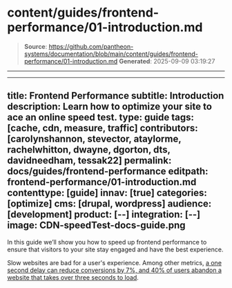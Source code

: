 # content/guides/frontend-performance/01-introduction.md

> **Source**: https://github.com/pantheon-systems/documentation/blob/main/content/guides/frontend-performance/01-introduction.md
> **Generated**: 2025-09-09 03:19:27

---

---
title: Frontend Performance
subtitle: Introduction
description: Learn how to optimize your site to ace an online speed test.
type: guide
tags: [cache, cdn, measure, traffic]
contributors: [carolynshannon, stevector, ataylorme, rachelwhitton, dwayne, dgorton, dts, davidneedham, tessak22]
permalink: docs/guides/frontend-performance
editpath: frontend-performance/01-introduction.md
contenttype: [guide]
innav: [true]
categories: [optimize]
cms: [drupal, wordpress]
audience: [development]
product: [--]
integration: [--]
image: CDN-speedTest-docs-guide.png
---

In this guide we’ll show you how to speed up frontend performance to ensure that visitors to your site stay engaged and have the best experience.

Slow websites are bad for a user's experience. Among other metrics, [a one second delay can reduce conversions by 7%, and 40% of users abandon a website that takes over three seconds to load](https://blog.kissmetrics.com/loading-time/).
